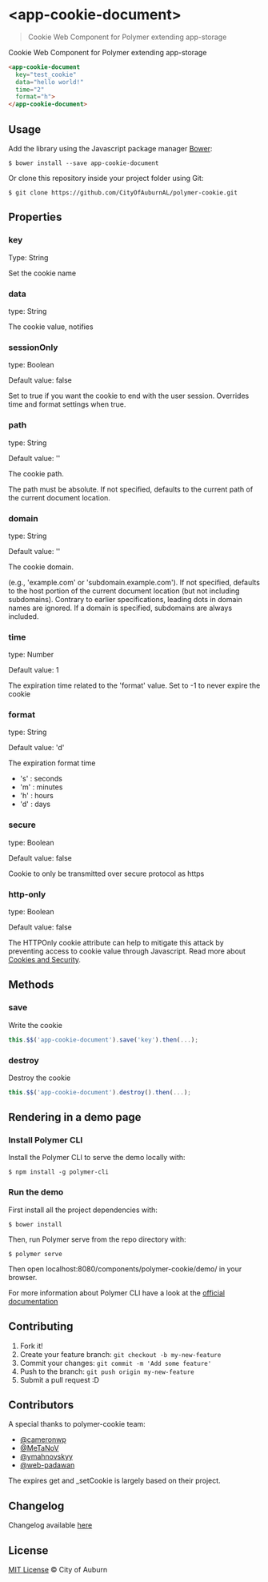 # \<app-cookie-document\>

> Cookie Web Component for Polymer extending app-storage

Cookie Web Component for Polymer extending app-storage

```html
<app-cookie-document
  key="test_cookie"
  data="hello world!"
  time="2"
  format="h">
</app-cookie-document>
```

## Usage

Add the library using the Javascript package manager [Bower](http://bower.io/):

```shell
$ bower install --save app-cookie-document
```

Or clone this repository inside your project folder using Git:

```shell
$ git clone https://github.com/CityOfAuburnAL/polymer-cookie.git
```

## Properties

### key

Type: String

Set the cookie name

### data

type: String

The cookie value, notifies

### sessionOnly

type: Boolean

Default value: false

Set to true if you want the cookie to end with the user session. Overrides time and format settings when true.

### path

type: String

Default value: ''

The cookie path.

The path must be absolute.
If not specified, defaults to the current path of the current document location.

### domain

type: String

Default value: ''

The cookie domain.

(e.g., 'example.com' or 'subdomain.example.com').
If not specified, defaults to the host portion of the current document location
(but not including subdomains). Contrary to earlier specifications,
leading dots in domain names are ignored. If a domain is specified,
subdomains are always included.

### time

type: Number

Default value: 1

The expiration time related to the 'format' value.
Set to -1 to never expire the cookie

### format

type: String

Default value: 'd'

The expiration format time

*   's' : seconds
*   'm' : minutes
*   'h' : hours
*   'd' : days

### secure

type: Boolean

Default value: false

Cookie to only be transmitted over secure protocol as https

### http-only

type: Boolean

Default value: false

The HTTPOnly cookie attribute can help to mitigate this attack by
preventing access to cookie value through Javascript. Read more about
[Cookies and Security](https://www.nczonline.net/blog/2009/05/12/cookies-and-security/).

## Methods

### save

Write the cookie

```js
this.$$('app-cookie-document').save('key').then(...);
```

### destroy

Destroy the cookie

```js
this.$$('app-cookie-document').destroy().then(...);
```

## Rendering in a demo page

### Install Polymer CLI

Install the Polymer CLI to serve the demo locally with:

```shell
$ npm install -g polymer-cli
```

### Run the demo

First install all the project dependencies with:

```shell
$ bower install
```

Then, run Polymer serve from the repo directory with:

```shell
$ polymer serve
```

Then open localhost:8080/components/polymer-cookie/demo/ in your browser.

For more information about Polymer CLI have a look at the
[official documentation](https://www.polymer-project.org/1.0/start/first-element/intro)

## Contributing

1.  Fork it!
2.  Create your feature branch: `git checkout -b my-new-feature`
3.  Commit your changes: `git commit -m 'Add some feature'`
4.  Push to the branch: `git push origin my-new-feature`
5.  Submit a pull request :D

## Contributors

A special thanks to polymer-cookie team:

*   [@cameronwp](https://github.com/cameronwp)
*   [@MeTaNoV](https://github.com/MeTaNoV)
*   [@ymahnovskyy](https://github.com/ymahnovskyy)
*   [@web-padawan](https://github.com/web-padawan)

The expires get and _setCookie is largely based on their project.

## Changelog

Changelog available [here](https://github.com/CityOfAuburnAL/polymer-cookie/blob/master/CHANGELOG.md)

## License

[MIT License](https://github.com/CityOfAuburnAL/polymer-cookie/blob/master/LICENSE)
© City of Auburn

